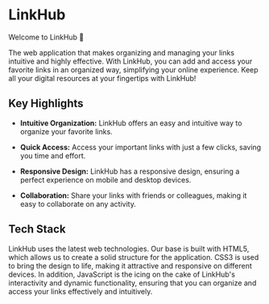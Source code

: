 # LinkHub

Welcome to LinkHub 🔗

The web application that makes organizing and managing your links intuitive and highly effective. With LinkHub, you can add and access your favorite links in an organized way, simplifying your online experience. Keep all your digital resources at your fingertips with LinkHub!

## Key Highlights

- **Intuitive Organization:** LinkHub offers an easy and intuitive way to organize your favorite links.

- **Quick Access:** Access your important links with just a few clicks, saving you time and effort.

- **Responsive Design:** LinkHub has a responsive design, ensuring a perfect experience on mobile and desktop devices.

- **Collaboration:** Share your links with friends or colleagues, making it easy to collaborate on any activity.

## Tech Stack

LinkHub uses the latest web technologies. Our base is built with HTML5, which allows us to create a solid structure for the application. CSS3 is used to bring the design to life, making it attractive and responsive on different devices. In addition, JavaScript is the icing on the cake of LinkHub's interactivity and dynamic functionality, ensuring that you can organize and access your links effectively and intuitively.